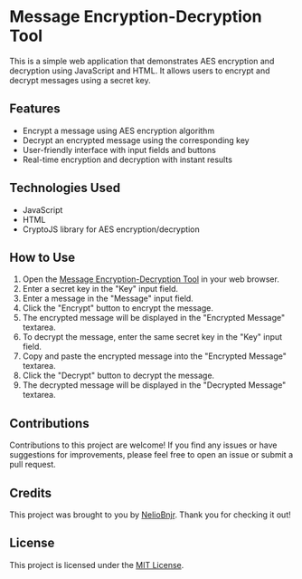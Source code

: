 # Message Encryption-Decryption Tool

This is a simple web application that demonstrates AES encryption and decryption using JavaScript and HTML. It allows users to encrypt and decrypt messages using a secret key.

## Features

- Encrypt a message using AES encryption algorithm
- Decrypt an encrypted message using the corresponding key
- User-friendly interface with input fields and buttons
- Real-time encryption and decryption with instant results

## Technologies Used

- JavaScript
- HTML
- CryptoJS library for AES encryption/decryption

## How to Use

1. Open the [Message Encryption-Decryption Tool](https://your-github-username.github.io/aes-encryption-demo/) in your web browser.
2. Enter a secret key in the "Key" input field.
3. Enter a message in the "Message" input field.
4. Click the "Encrypt" button to encrypt the message.
5. The encrypted message will be displayed in the "Encrypted Message" textarea.
6. To decrypt the message, enter the same secret key in the "Key" input field.
7. Copy and paste the encrypted message into the "Encrypted Message" textarea.
8. Click the "Decrypt" button to decrypt the message.
9. The decrypted message will be displayed in the "Decrypted Message" textarea.

## Contributions

Contributions to this project are welcome! If you find any issues or have suggestions for improvements, please feel free to open an issue or submit a pull request.

## Credits

This project was brought to you by [NelioBnjr](https://github.com/neliobnjr). Thank you for checking it out!

## License

This project is licensed under the [MIT License](LICENSE).
